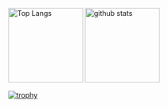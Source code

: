 <p align="left"> 
  <img alt="Top Langs" height="150px" src="https://github-readme-stats.vercel.app/api/top-langs/?username=kamesan1577&layout=compact&show_icons=true&theme=swift" />
  <img alt="github stats" height="150px" src="https://github-readme-stats.vercel.app/api?username=kamesan1577&theme=swift&show_icons=ture" />
</p>

[![trophy](https://github-profile-trophy.vercel.app/?username=kamesan1577&theme=swift&column=7
)](https://github.com/ryo-ma/github-profile-trophy)

